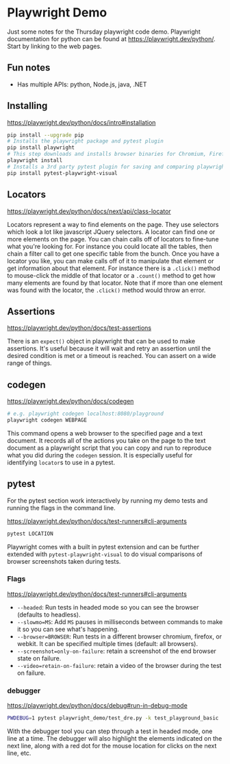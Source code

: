 # Playwright Demo

Just some notes for the Thursday playwright code demo. Playwright documentation
for python can be found at <https://playwright.dev/python/>. Start by linking to
the web pages.

## Fun notes

- Has multiple APIs: python, Node.js, java, .NET

## Installing

<https://playwright.dev/python/docs/intro#installation>

```bash
pip install --upgrade pip
# Installs the playwright package and pytest plugin
pip install playwright
# This step downloads and installs browser binaries for Chromium, Firefox and WebKit
playwright install
# Installs a 3rd party pytest plugin for saving and comparing playwright screenshots
pip install pytest-playwright-visual
```

## Locators

<https://playwright.dev/python/docs/next/api/class-locator>

Locators represent a way to find elements on the page. They use selectors which
look a lot like javascript JQuery selectors. A locator can find one or more elements
on the page. You can chain calls off of locators to fine-tune what you're looking for.
For instance you could locate all the tables, then chain a filter call to get one specific
table from the bunch. Once you have a locator you like, you can make calls off of it
to manipulate that element or get information about that element. For instance
there is a `.click()` method to mouse-click the middle of that locator or a `.count()`
method to get how many elements are found by that locator. Note that if more than
one element was found with the locator, the `.click()` method would throw an error.

## Assertions

<https://playwright.dev/python/docs/test-assertions>

There is an `expect()` object in playwright that can be used to make assertions.
It's useful because it will wait and retry an assertion until the desired condition
is met or a timeout is reached. You can assert on a wide range of things.

## codegen

<https://playwright.dev/python/docs/codegen>

```bash
# e.g. playwright codegen localhost:8080/playground
playwright codegen WEBPAGE
```

This command opens a web browser to the specified page and a text document.
It records all of the actions you take on the page to the text document as
a playwright script that you can copy and run to reproduce what you did during the
`codegen` session. It is especially useful for identifying `locator`s to use
in a pytest.

## pytest

For the pytest section work interactively by running my demo tests and running
the flags in the command line.

<https://playwright.dev/python/docs/test-runners#cli-arguments>

```bash
pytest LOCATION
```

Playwright comes with a built in pytest extension and can be further extended with
`pytest-playwright-visual` to do visual comparisons of browser screenshots taken
during tests.

### Flags

<https://playwright.dev/python/docs/test-runners#cli-arguments>

- `--headed`: Run tests in headed mode so you can see the browser (defaults to headless).
- `--slowmo=MS`: Add `MS` pauses in milliseconds between commands to make it so you can see what's happening.
- `--browser=BROWSER`: Run tests in a different browser chromium, firefox, or webkit. It can be specified multiple times (default: all browsers).
- `--screenshot=only-on-failure`: retain a screenshot of the end browser state on failure.
- `--video=retain-on-failure`: retain a video of the browser during the test on failure.

### debugger

<https://playwright.dev/python/docs/debug#run-in-debug-mode>

```bash
PWDEBUG=1 pytest playwright_demo/test_dre.py -k test_playground_basic
```

With the debugger tool you can step through a test in headed mode, one line
at a time. The debugger will also highlight the elements indicated on the
next line, along with a red dot for the mouse location for clicks on the next
line, etc.
